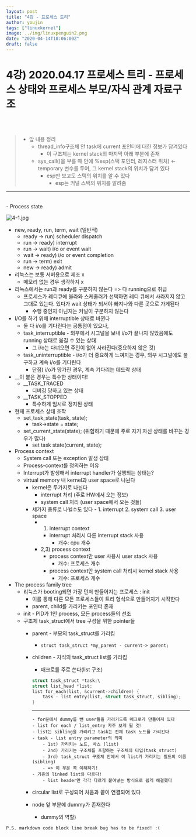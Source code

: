 ```yaml
---
layout: post
title: "4강 - 프로세스 트리"
author: youjin
tags: ["linuxkernel"]
image: ../img/linuxpenguin2.png
date: "2020-04-14T18:06:00Z"
draft: false
---
```


# 4강) 2020.04.17 프로세스 트리 - 프로세스 상태와 프로세스 부모/자식 관계 자료구조
<br><br>
> - 앞 내용 정리
>    - thread_info구조체 안 task에 current 포인터에 대한 정보가 담겨있다
>        - 이 구조체는 kernel stack의 마지막 아래 부분에 존재
>    - sys_call()을 부를 때 안에 %esp(스택 포인터, 레지스터 위치) <- temporary 변수를 두어, 그 kernel stack의 위치가 담겨 있다
>        - esp만 보고도 스택의 위치를 알 수 있다
>            - esp는 커널 스택의 위치를 알려줌
---
<br>
- Process state

![4-1.jpg](https://drive.google.com/uc?id=1NbyuSArIRPpnMc1nTOF4T92a7X3tNA5v)

- new, ready, run, term, wait (일반적)
    - ready -> run) scheduler dispatch
    - run -> ready) interrupt
    - run -> wait) i/o or event wait
    - wait -> ready) i/o or event completion
    - run -> term) exit
    - new -> ready) admit
- 리눅스는 보통 서버용으로 제조 x
    - 메모리 없는 경우 생각하지 x
- 리눅스에서는 run과 ready를 구분하지 않는다 => 다 running으로 취급
    - 프로세스가 레디큐에 올라와 스케줄러가 선택하면 레디 큐에서 사라지지 않고 그대로 있는다. 있다가 wait 상태가 되서야 빠져나와 다른 곳으로 가게된다
        - 수행 중인지 아닌지는 커널이 구분하지 않는다
- I/O를 하기 위해 interruptible 상태로 바뀐다
    - 둘 다 i/o를 기다린다는 공통점이 있으나,
    - task_interruptible - 외부에서 시그널을 보내 i/o가 끝나지 않았음에도 running 상태로 옮길 수 있는 상태
        - 그 i/o는 다녀오면 주인이 없어 사라진다(중요하지 않은 것)
    - task_uninterruptible - i/o가 더 중요하게 느껴지는 경우, 외부 시그널에도 불구하고 계속 i/o를 기다린다
        - 단점) i/o가 망가진 경우, 계속 기다리는 데드락 상태
- __이 붙은 경우는 특수한 상태이다!
    - __TASK_TRACED
        - 디버깅 당하고 있는 상태
    - __TASK_STOPPED
        - 특수하게 임시로 정지된 상태
- 현재 프로세스 상태 조작
    - set_task_state(task, state);
        - task->state = state;
    - set_current_state(state); (위험하기 때문에 주로 자기 자신 상태를 바꾸는 경우가 많다)
        - set task state(current, state);
- Process context
    - System call 또는 exception 발생 상태
    - Process-context를 정의하는 이유
    - Interrupt가 발생해서 interrupt handler가 실행되는 상태는?
    - virtual memory 내 kernel과 user space로 나뉜다
        - kernel은 두가지로 나뉜다
            - interrupt 처리 (주로 HW에서 오는 정보)
            - system call 처리 (user space에서 오는 것들)
        - 세가지 종류로 나뉠수도 있다 - 1. interrupt 2. system call 3. user space
            - 1) interrupt context
                - interrupt 처리시 다른 interrupt stack 사용
                    - 개수: cpu 개수
            - 2,3) process context
                - process context안 user 사용시 user stack 사용
                    - 개수: 프로세스 개수
                - process context안 system call 처리시 kernel stack 사용
                    - 개수: 프로세스 개수
- The process family tree
    - 리눅스가 booting되면 가장 먼저 만들어지는 프로세스 : init
        - 이를 통해 다른 모든 프로세스들이 트리 형식으로 만들어지기 시작한다
        - parent, child를 가리키는 포인터 존재
    - init - PID가 1인 process, 모든 process들의 선조
    - 구조체 task_struct에서 tree 구성을 위한 pointer들
        - parent - 부모의 task_struct를 가리킴
            - `struct task_struct *my_parent - current-> parent;`
        - children - 자식의 task_struct list를 가리킴
            - 매크로를 주로 쓴다(list 구조)

            ```c
            struct task_struct *task;\
            struct list_head *list;
            list for_each(list, &current->children) {
                task - list entry(list, struct task_struct, sibling);
            }
            ```
          ---

              - for문에서 dummy를 뺀 user들을 가리키도록 매크로가 만들어져 있다
              - list for each / list_entry 자주 보게 될 것!
              - list는 sibling을 가리키고 task는 전체 task 노드를 가리킨다
              - task - list entry parameter의 의미
                  - 1st) 가리키는 노드, 박스 (list)
                  - 2nd) 가리키는 구조체를 포함하는 구조체의 타입(task_struct)
                  - 3rd) task_struct 구조체 안에서 이 list가 가리키는 필드의 이름(sibling)
                  - => 이 부분 꼭 이해하기!
              - 기존의 linked list와 다르다!
                  - list header만 각각 다르게 붙여넣는 방식으로 쉽게 해결했다
        - circular list로 구성되어 처음과 끝이 연결되어 있다
        - node 앞 부분에 dummy가 존재한다
            - dummy의 역할)


```
P.S. markdown code block line break bug has to be fixed! :(
```

